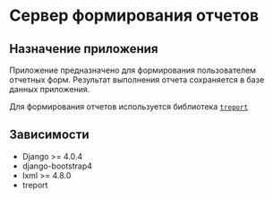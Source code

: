 # Сервер формирования отчетов

## Назначение приложения

Приложение предназначено для формирования пользователем отчетных форм. Результат выполнения отчета сохраняется
в базе данных приложения.

Для формирования отчетов используется библиотека [```treport```](https://pypi.org/project/treport/)

## Зависимости

- Django >= 4.0.4
- django-bootstrap4
- lxml >= 4.8.0
- treport
